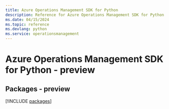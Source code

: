 ```yaml
---
title: Azure Operations Management SDK for Python
description: Reference for Azure Operations Management SDK for Python
ms.date: 04/15/2024
ms.topic: reference
ms.devlang: python
ms.service: operationsmanagement
---
```

# Azure Operations Management SDK for Python - preview
## Packages - preview
[!INCLUDE [packages](operations-management-index.md)]